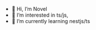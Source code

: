 - 👋 Hi, I’m Novel
- 👀 I’m interested in ts/js, 
- 🌱 I’m currently learning nestjs/ts

<!---
novel-01/novel-01 is a ✨ special ✨ repository because its `README.md` (this file) appears on your GitHub profile.
You can click the Preview link to take a look at your changes.
--->

